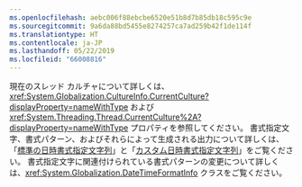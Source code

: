 ```yaml
---
ms.openlocfilehash: aebc006f88ebcbe6520e51b8d7b85db18c595c9e
ms.sourcegitcommit: 9a6da88bd5455e8274257ca7ad259b42f1de114f
ms.translationtype: HT
ms.contentlocale: ja-JP
ms.lasthandoff: 05/22/2019
ms.locfileid: "66008816"
---
```


現在のスレッド カルチャについて詳しくは、<xref:System.Globalization.CultureInfo.CurrentCulture?displayProperty=nameWithType> および <xref:System.Threading.Thread.CurrentCulture%2A?displayProperty=nameWithType> プロパティを参照してください。 書式指定文字、書式パターン、およびそれらによって生成される出力について詳しくは、「[標準の日時書式指定文字列](~/docs/standard/base-types/standard-date-and-time-format-strings.md)」と「[カスタム日時書式指定文字列](~/docs/standard/base-types/custom-date-and-time-format-strings.md)」をご覧ください。 書式指定文字に関連付けられている書式パターンの変更について詳しくは、<xref:System.Globalization.DateTimeFormatInfo> クラスをご覧ください。  
